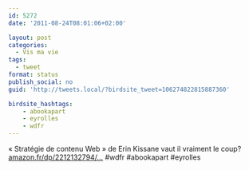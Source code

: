 ```yaml
---
id: 5272
date: '2011-08-24T08:01:06+02:00'

layout: post
categories:
  - Vis ma vie
tags:
  - tweet
format: status
publish_social: no
guid: 'http://tweets.local/?birdsite_tweet=106274822815887360'

birdsite_hashtags:
    - abookapart
    - eyrolles
    - wdfr
---
```


« Stratégie de contenu Web » de Erin Kissane vaut il vraiment le coup? [amazon.fr/dp/2212132794/…](http://www.amazon.fr/dp/2212132794/ref=pe_57031_26365761_pe_vfe_dt1) #wdfr #abookapart #eyrolles
